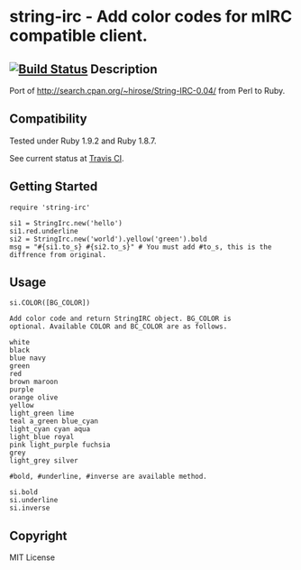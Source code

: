 # string-irc - Add color codes for mIRC compatible client.

[![Build Status](https://secure.travis-ci.org/banyan/string-irc.png)](http://travis-ci.org/banyan/string-irc)
Description
---

Port of http://search.cpan.org/~hirose/String-IRC-0.04/ from Perl to Ruby.

Compatibility
---

Tested under Ruby 1.9.2 and Ruby 1.8.7.

See current status at [Travis CI](http://travis-ci.org/banyan/string-irc).

Getting Started
---

    require 'string-irc'

    si1 = StringIrc.new('hello')
    si1.red.underline
    si2 = StringIrc.new('world').yellow('green').bold
    msg = "#{si1.to_s} #{si2.to_s}" # You must add #to_s, this is the diffrence from original.

Usage
---

    si.COLOR([BG_COLOR])

    Add color code and return StringIRC object. BG_COLOR is
    optional. Available COLOR and BC_COLOR are as follows.

    white
    black
    blue navy
    green
    red
    brown maroon
    purple
    orange olive
    yellow
    light_green lime
    teal a_green blue_cyan
    light_cyan cyan aqua
    light_blue royal
    pink light_purple fuchsia
    grey
    light_grey silver

    #bold, #underline, #inverse are available method.

    si.bold
    si.underline
    si.inverse

Copyright
---

MIT License

